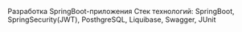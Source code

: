 Разработка SpringBoot-приложения
Стек технологий: SpringBoot, SpringSecurity(JWT), PosthgreSQL, Liquibase,  Swagger, JUnit

